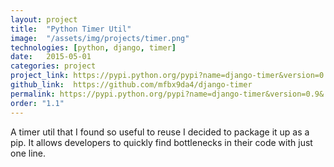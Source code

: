 ```yaml
---
layout: project
title:  "Python Timer Util"
image:  "/assets/img/projects/timer.png"
technologies: [python, django, timer]
date:   2015-05-01
categories: project
project_link: https://pypi.python.org/pypi?name=django-timer&version=0.9&:action=display
github_link:  https://github.com/mfbx9da4/django-timer
permalink: https://pypi.python.org/pypi?name=django-timer&version=0.9&:action=display
order: "1.1"
---
```


A timer util that I found so useful to reuse I decided to package it up as a pip. It allows developers to quickly find bottlenecks in their code with just one line.
